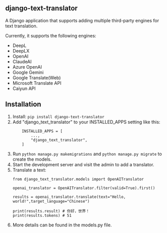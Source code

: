 ## django-text-translator

A Django application that supports adding multiple third-party engines for text translation.

Currently, it supports the following engines:
- DeepL
- DeepLX
- OpenAI
- ClaudeAI
- Azure OpenAI
- Google Gemini
- Google Translate(Web)
- Microsoft Translate API
- Caiyun API


Installation
-----------
1. Install: `pip install django-text-translator`
1. Add "django_text_translator" to your INSTALLED_APPS setting like this:
    ```
        INSTALLED_APPS = [
            ...,
            "django_text_translator",
        ]
    ```
1. Run `python manage.py makemigrations` and `python manage.py migrate` to create the models.
1. Start the development server and visit the admin to add a translator.
1. Translate a text:
    ```
    from django_text_translator.models import OpenAITranslator

    openai_translator = OpenAITranslator.filter(valid=True).first()

    results = openai_translator.translate(text="Hello, world!",target_language="Chinese")

    print(results.result) # 你好，世界！
    print(results.tokens) # 51

    ```
1. More details can be found in the models.py file.
